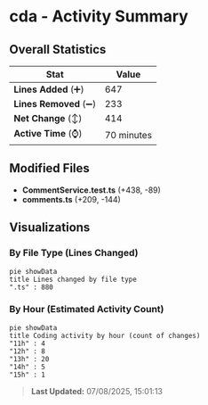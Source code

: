 # cda - Activity Summary 

## Overall Statistics

| Stat                   | Value                                                             |
| ---------------------- | ----------------------------------------------------------------- |
| **Lines Added** (➕)   | 647                                          |
| **Lines Removed** (➖) | 233                                        |
| **Net Change** (↕)    | 414                |
| **Active Time** (⌚)   | 70 minutes |


## Modified Files
- **CommentService.test.ts** (+438, -89)
- **comments.ts** (+209, -144)

## Visualizations

### By File Type (Lines Changed)

```mermaid
pie showData
title Lines changed by file type
".ts" : 880
```

### By Hour (Estimated Activity Count)

```mermaid
pie showData
title Coding activity by hour (count of changes)
"11h" : 4
"12h" : 8
"13h" : 20
"14h" : 5
"15h" : 1
```


> **Last Updated:** 07/08/2025, 15:01:13